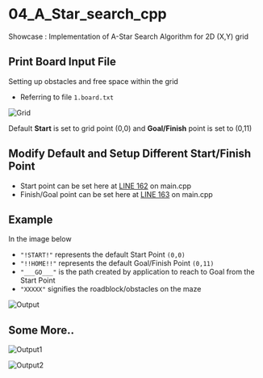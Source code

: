 # 04_A_Star_search_cpp
Showcase : Implementation of A-Star Search Algorithm for 2D (X,Y) grid

## Print Board Input File
Setting up obstacles and free space within the grid
- Referring to file `1.board.txt`

![Grid](https://user-images.githubusercontent.com/74514429/105792908-2f47e880-5f56-11eb-90fe-b3243baf6de2.png)

Default **Start** is set to grid point (0,0) and **Goal/Finish** point is set to (0,11)

## Modify Default and Setup Different Start/Finish Point
- Start point can be set here at [LINE 162](https://github.com/CPaladiya/04_A_Star_search_cpp/blob/f98256a46f3397b1016acacad94d11498af3211f/main.cpp#L162) on main.cpp
- Finish/Goal point can be set here at [LINE 163](https://github.com/CPaladiya/04_A_Star_search_cpp/blob/f98256a46f3397b1016acacad94d11498af3211f/main.cpp#L163) on main.cpp

## Example

In the image below
- `"!START!"` represents the default Start Point `(0,0)`
- `"!!HOME!!"` represents the default Goal/Finish Point `(0,11)`
- `"___GO___"` is the path created by application to reach to Goal from the Start Point
- `"XXXXX"` signifies the roadblock/obstacles on the maze

![Output](https://user-images.githubusercontent.com/74514429/105793877-eb55e300-5f57-11eb-9abd-1a8e82aa6ef6.png)

## Some More..

![Output1](https://user-images.githubusercontent.com/74514429/105795365-b303d400-5f5a-11eb-8aef-3f23afce6b32.png)

![Output2](https://user-images.githubusercontent.com/74514429/105795390-c1ea8680-5f5a-11eb-9406-b5f6b0efe3de.png)
